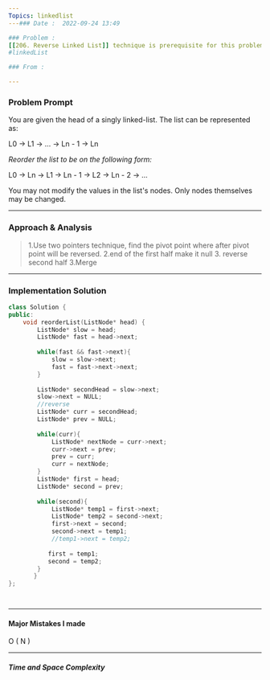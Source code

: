 ```yaml
---
Topics: linkedlist
---### Date :  2022-09-24 13:49

### Problem : 
[[206. Reverse Linked List]] technique is prerequisite for this problem.
#linkedList 

### From : 

---
```

### Problem Prompt
You are given the head of a singly linked-list. The list can be represented as:

L0 → L1 → … → Ln - 1 → Ln

_Reorder the list to be on the following form:_

L0 → Ln → L1 → Ln - 1 → L2 → Ln - 2 → …

You may not modify the values in the list's nodes. Only nodes themselves may be changed.


---
### Approach & Analysis
> 1.Use two pointers technique, find the pivot point where after pivot point will be reversed.
> 2.end of the first half make it null
> 3. reverse second half
> 3.Merge 
> 

---
### Implementation Solution
```cpp
class Solution {
public:
    void reorderList(ListNode* head) {
        ListNode* slow = head;
        ListNode* fast = head->next;
        
        while(fast && fast->next){
            slow = slow->next;
            fast = fast->next->next;
        }
        
        ListNode* secondHead = slow->next;
        slow->next = NULL;  
        //reverse
        ListNode* curr = secondHead;
        ListNode* prev = NULL;
        
        while(curr){
            ListNode* nextNode = curr->next;
            curr->next = prev;
            prev = curr;
            curr = nextNode;
        }
        ListNode* first = head; 
        ListNode* second = prev;
        
        while(second){
            ListNode* temp1 = first->next;
            ListNode* temp2 = second->next;
            first->next = second;
            second->next = temp1;
            //temp1->next = temp2;
            
           first = temp1;
           second = temp2;  
        }
       }
};




```
---
#### Major Mistakes I made

O ( N )

---
##### Time and Space Complexity


